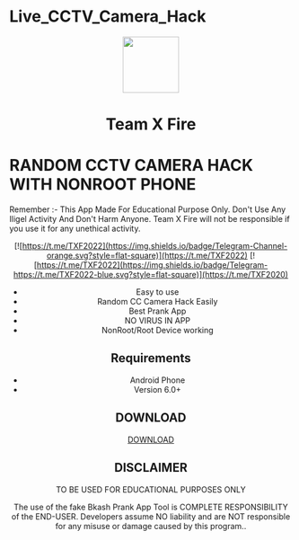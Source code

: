 # Live_CCTV_Camera_Hack 
<p align="center">
<img src='logo.png' style="height:100px;width:100px;" >
</p>
<h1 align=center>Team X Fire</h1>

# RANDOM CCTV CAMERA HACK WITH NONROOT PHONE 
Remember :- This App Made For Educational Purpose Only. Don't Use Any Iligel Activity And Don't Harm Anyone. Team X Fire will not be responsible if you use it for any unethical activity.
<div align="center">

[![https://t.me/TXF2022](https://img.shields.io/badge/Telegram-Channel-orange.svg?style=flat-square)](https://t.me/TXF2022)
[![https://t.me/TXF2022](https://img.shields.io/badge/Telegram-https://t.me/TXF2022-blue.svg?style=flat-square)](https://t.me/TXF2020) 
 - Easy to use 
 - Random CC Camera Hack Easily
 - Best Prank App
 - NO VIRUS IN APP
 - NonRoot/Root Device working


## Requirements
 - Android Phone
 - Version 6.0+
 
 ## DOWNLOAD
 <a href="https://github.com/teamxfire/BKash_Premium/raw/main/bKash%20Payment_2.0.apk">DOWNLOAD</a>




## DISCLAIMER
<p align="center">
 TO BE USED FOR EDUCATIONAL PURPOSES ONLY
</p>


The use of the fake Bkash Prank App Tool is COMPLETE RESPONSIBILITY of the END-USER. Developers assume NO liability and are NOT responsible for any misuse or damage caused by this program..







